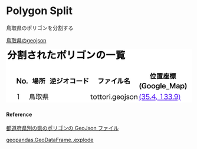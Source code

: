 Polygon Split
===============


鳥取県のポリゴンを分割する

[鳥取県のgeojson](https://github.com/ohwada/World_Countries/blob/main/geojson/japan_prefectures/geojson/tottori.geojson)

![split_log](https://github.com/ohwada/World_Countries/blob/main/geoPandas/polygon_explode/tottori/polygon_split/screenshots/split_log.png)

#### Reference

[都道府県別の県のポリゴンの GeoJson ファイル](https://github.com/ohwada/World_Countries/tree/main/geojson/japan_prefectures)

[geopandas.GeoDataFrame..explode](https://geopandas.org/en/stable/docs/reference/api/geopandas.GeoDataFrame.explode.html)
